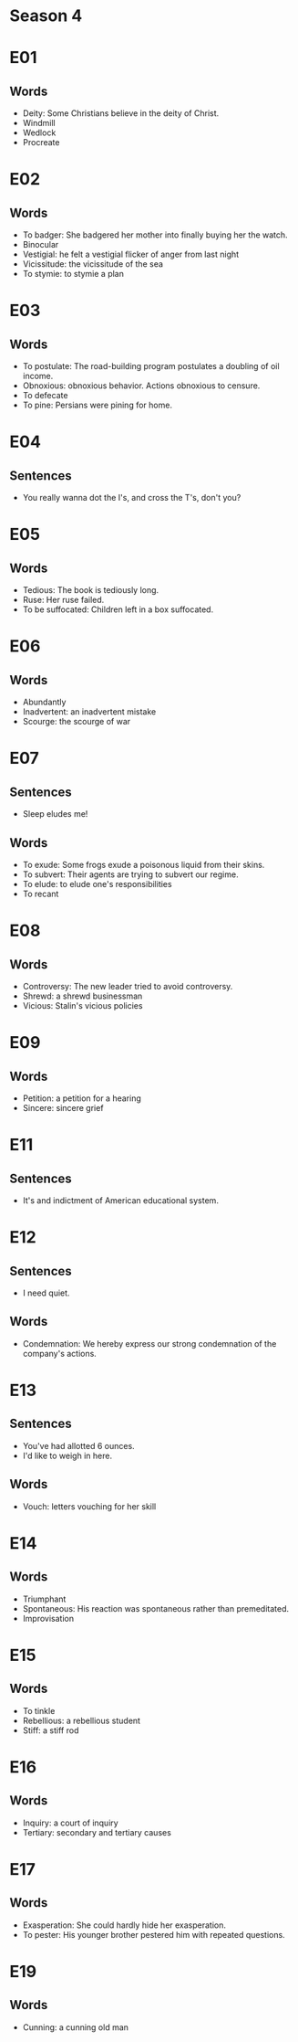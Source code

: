 # Season 4

# E01

## Words

- Deity: Some Christians believe in the deity of Christ.
- Windmill
- Wedlock
- Procreate

# E02

## Words

- To badger: She badgered her mother into finally buying her the watch.
- Binocular
- Vestigial: he felt a vestigial flicker of anger from last night
- Vicissitude: the vicissitude of the sea
- To stymie: to stymie a plan

# E03

## Words

- To postulate: The road-building program postulates a doubling of oil income.
- Obnoxious: obnoxious behavior. Actions obnoxious to censure.
- To defecate
- To pine: Persians were pining for home.

# E04

## Sentences

- You really wanna dot the I's, and cross the T's, don't you?

# E05

## Words

- Tedious: The book is tediously long.
- Ruse: Her ruse failed.
- To be suffocated: Children left in a box suffocated.

# E06

## Words

- Abundantly
- Inadvertent: an inadvertent mistake
- Scourge: the scourge of war

# E07

## Sentences

- Sleep eludes me!

## Words

- To exude: Some frogs exude a poisonous liquid from their skins.
- To subvert: Their agents are trying to subvert our regime.
- To elude: to elude one's responsibilities
- To recant

# E08

## Words

- Controversy: The new leader tried to avoid controversy.
- Shrewd: a shrewd businessman
- Vicious: Stalin's vicious policies

# E09

## Words

- Petition: a petition for a hearing
- Sincere: sincere grief

# E11

## Sentences

- It's and indictment of American educational system.

# E12

## Sentences

- I need quiet.

## Words

- Condemnation: We hereby express our strong condemnation of the company's actions.

# E13

## Sentences

- You've had allotted 6 ounces.
- I'd like to weigh in here.

## Words

- Vouch: letters vouching for her skill

# E14

## Words

- Triumphant
- Spontaneous: His reaction was spontaneous rather than premeditated.
- Improvisation

# E15

## Words

- To tinkle
- Rebellious: a rebellious student
- Stiff: a stiff rod

# E16

## Words

- Inquiry: a court of inquiry
- Tertiary: secondary and tertiary causes

# E17

## Words

- Exasperation: She could hardly hide her exasperation.
- To pester: His younger brother pestered him with repeated questions.

# E19

## Words

- Cunning: a cunning old man

